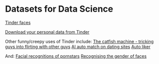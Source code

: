 # Datasets for Data Science


[Tinder faces]


[Download your personal data from Tinder](https://www.help.tinder.com/hc/en-us/articles/115005626726-How-do-I-request-a-copy-of-my-personal-data-)



[Tinder faces]: https://techcrunch.com/2017/04/28/someone-scraped-40000-tinder-selfies-to-make-a-facial-dataset-for-ai-experiments/

Other funny/creepy uses of Tinder include:
[The catfish machine - tricking guys into flirting with other guys](https://www.theverge.com/2015/3/25/8277743/tinder-hack-bros-swiping-bros)
[](https://nakedsecurity.sophos.com/2017/05/03/tinder-orders-researcher-to-remove-dataset-of-40000-profile-pictures/)
[AI auto match on dating sites](https://nakedsecurity.sophos.com/2017/06/23/dating-app-boss-sees-no-problem-on-face-matching-without-consent/)
[Auto liker](https://github.com/jaungiers/Tinder-py_auto_liker/blob/master/tinder-py_auto_liker.py)

And:
[Facial recognitions of pornstars](https://nakedsecurity.sophos.com/2017/02/06/neural-face-recognition-network-tuned-with-650000-pornstar-images/)
[Recognising the gender of faces](https://www.forbes.com/sites/janetwburns/2017/05/02/tinder-profiles-have-been-looted-again-this-time-for-teaching-ai-to-genderize-faces/#240c25554547)
